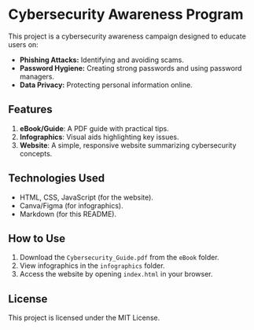 # Cybersecurity Awareness Program
This project is a cybersecurity awareness campaign designed to educate users on:
- **Phishing Attacks:** Identifying and avoiding scams.
- **Password Hygiene:** Creating strong passwords and using password managers.
- **Data Privacy:** Protecting personal information online.

## Features
1. **eBook/Guide**: A PDF guide with practical tips.
2. **Infographics**: Visual aids highlighting key issues.
3. **Website**: A simple, responsive website summarizing cybersecurity concepts.

## Technologies Used
- HTML, CSS, JavaScript (for the website).
- Canva/Figma (for infographics).
- Markdown (for this README).

## How to Use
1. Download the `Cybersecurity_Guide.pdf` from the `eBook` folder.
2. View infographics in the `infographics` folder.
3. Access the website by opening `index.html` in your browser.

## License
This project is licensed under the MIT License.
